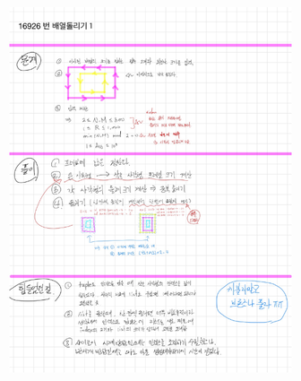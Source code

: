 ![D40EF4AC-9076-41B8-A0AA-74D0D4BF3EA5.jpeg](README_assets/40b80ee9541f79710cc5a4183ff875a141ec7abb.jpeg)


